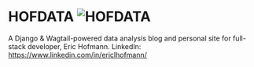 # HOFDATA ![HOFDATA](https://www.hofdata.com/static/hofdata_profile.png)

A Django & Wagtail-powered data analysis blog and personal site for full-stack developer, Eric Hofmann.
LinkedIn: https://www.linkedin.com/in/ericlhofmann/
